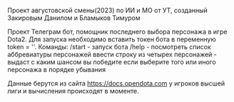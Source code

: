 Проект августовской смены(2023) по ИИ и МО от УТ, созданный Закировым Данилом и Бламыков Тимуром

Проект Телеграм бот, помощник последнего выбора персонажа в игре Dota2. Для запуска необходимо вставить токен бота в переменную token = ''.
Команды:
/start - запуск бота 
/help - посмотреть список аббревиатуры персонажей
ввести строку из четырех персонажей - выдаст с каким шансом вы победите если выберите того или иного персонажа в порядке убывания

Данные берутся из сайта https://docs.opendota.com у игроков высшей лиги и вычисления происходят в моменте.


